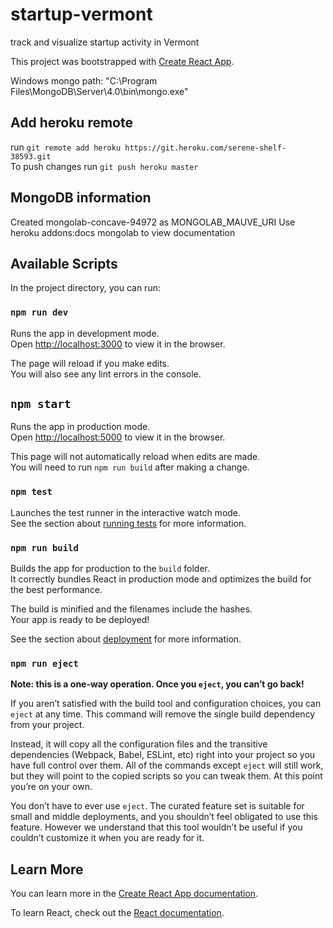 # startup-vermont
track and visualize startup activity in Vermont

This project was bootstrapped with [Create React App](https://github.com/facebook/create-react-app).

Windows mongo path: "C:\Program Files\MongoDB\Server\4.0\bin\mongo.exe"

## Add heroku remote

run `git remote add heroku https://git.heroku.com/serene-shelf-38593.git` <br>
To push changes run `git push heroku master`

## MongoDB information

Created mongolab-concave-94972 as MONGOLAB_MAUVE_URI
Use heroku addons:docs mongolab to view documentation

## Available Scripts

In the project directory, you can run:

### `npm run dev`

Runs the app in development mode.<br>
Open [http://localhost:3000](http://localhost:3000) to view it in the browser.

The page will reload if you make edits.<br>
You will also see any lint errors in the console.

## `npm start`

Runs the app in production mode.<br>
Open <http://localhost:5000> to view it in the browser.

This page will not automatically reload when edits are made.<br>
You will need to run `npm run build` after making a change.

### `npm test`

Launches the test runner in the interactive watch mode.<br>
See the section about [running tests](https://facebook.github.io/create-react-app/docs/running-tests) for more information.

### `npm run build`

Builds the app for production to the `build` folder.<br>
It correctly bundles React in production mode and optimizes the build for the best performance.

The build is minified and the filenames include the hashes.<br>
Your app is ready to be deployed!

See the section about [deployment](https://facebook.github.io/create-react-app/docs/deployment) for more information.

### `npm run eject`

**Note: this is a one-way operation. Once you `eject`, you can’t go back!**

If you aren’t satisfied with the build tool and configuration choices, you can `eject` at any time. This command will remove the single build dependency from your project.

Instead, it will copy all the configuration files and the transitive dependencies (Webpack, Babel, ESLint, etc) right into your project so you have full control over them. All of the commands except `eject` will still work, but they will point to the copied scripts so you can tweak them. At this point you’re on your own.

You don’t have to ever use `eject`. The curated feature set is suitable for small and middle deployments, and you shouldn’t feel obligated to use this feature. However we understand that this tool wouldn’t be useful if you couldn’t customize it when you are ready for it.

## Learn More

You can learn more in the [Create React App documentation](https://facebook.github.io/create-react-app/docs/getting-started).

To learn React, check out the [React documentation](https://reactjs.org/).
